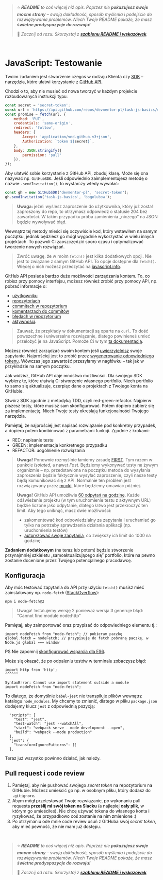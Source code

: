 > ⭐ ***README** to coś więcej niż opis. Poprzez nie **pokazujesz swoje mocne strony** – swoją dokładność, sposób myślenia i podejście do rozwiązywania problemów. Niech Twoje README pokaże, że masz **świetne predyspozycje do rozwoju!***
> 
> 🎁 *Zacznij od razu. Skorzystaj z **[szablonu README i wskazówek](https://github.com/devmentor-pl/readme-template)**.* 

&nbsp;


# JavaScript: Testowanie

Twoim zadaniem jest stworzenie czegoś w rodzaju Klienta czy [SDK](https://pl.wikipedia.org/wiki/Software_development_kit) – narzędzia, które ułatwi korzystanie z [GitHub API](https://docs.github.com/en/rest).

Chodzi o to, aby nie musieć od nowa tworzyć w każdym projekcie rozbudowanych instrukcji typu:

```javascript
const secret = 'secret-token';
const url = `https://api.github.com/repos/devmentor-pl/task-js-basics/collaborators/bogolubow`;
const promise = fetch(url, {
    method: 'PUT',
    credentials: 'same-origin',
    redirect: 'follow',
    headers: {
        Accept: 'application/vnd.github.v3+json',
        Authorization: `token ${secret}`,
    },
    body: JSON.stringify({
        permission: 'pull'
    }),
});
```

Aby ułatwić sobie korzystanie z GitHub API, zbuduj klasę. Może się ona nazywać np. `GitHubSDK`.
Jeśli odpowiednio zaimplementujesz metodę o nazwie `.sendInvitation()`, to wystarczy wtedy wywołać:
```javascript
const gh = new GitHubSDK('devmentor-pl', 'secret-token');
gh.sendInvitation('task-js-basics', 'bogolubow');
```

> **Uwaga:** jeżeli wyślesz zaproszenie do użytkownika, który już został zaproszony do repo, to otrzymasz odpowiedź o statusie 204 bez zawartości. W takim przypadku próba zamienienia „niczego” na JSON będzie wywoływać błąd.

Wewnątrz tej metody mieści się oczywiście kod, który wstawiłem na samym początku, jednak będziesz go mógł wygodnie wykorzystać w wielu innych projektach. To pozwoli Ci zaoszczędzić sporo czasu i optymalizować tworzenie nowych rozwiązań.

> Zwróć uwagę, że w moim `fetch()` jest kilka dodatkowych opcji. Nie jest to związane z samym GitHub API. To opcje dostępne dla `fetch()`. Więcej o nich możesz przeczytać na [javascript.info](https://javascript.info/fetch-api).

GitHub API posiada bardzo duże możliwości zarządzania kontem. To, co robisz przy pomocy interfejsu, możesz również zrobić przy pomocy API, np. pobrać informacje o:

- [użytkowniku](https://docs.github.com/en/rest/reference/users#get-a-user)
- [repozytoriach](https://docs.github.com/en/rest/reference/repos#list-public-repositories)
- [commitach w repozytorium](https://docs.github.com/en/rest/reference/repos#list-commits)
- [komentarzach do commitów](https://docs.github.com/en/rest/reference/repos#list-commit-comments)
- [błędach w repozytorium](https://docs.github.com/en/rest/reference/issues#list-repository-issues)
- [aktywności](https://docs.github.com/en/rest/reference/activity#list-repository-events).


> Zauważ, że przykłady w dokumentacji są oparte na `curl`. To dość powszechne i uniwersalne rozwiązanie, dlatego powinieneś umieć przełożyć je na JavaScript. Pomoże Ci w tym [ta dokumentacja](https://idratherbewriting.com/learnapidoc/docapis_understand_curl.html).

Możesz również zarządzać swoim kontem jeśli [uwierzytelnisz](https://docs.github.com/en/rest/guides/basics-of-authentication) swoje zapytanie. Najprościej jest to zrobić przez [wygenerowanie odpowiedniego tokenu](https://docs.github.com/en/github/authenticating-to-github/creating-a-personal-access-token). Wówczas jego zawartość przesyłamy w nagłówku – tak jak w przykładzie na samym początku.

Jak widzisz, GitHub API daje mnóstwo możliwości. Dla swojego SDK wybierz te, które ułatwią Ci stworzenie własnego portfolio. Niech portfolio to samo się aktualizuje, czerpiąc dane o projektach z Twojego konta na GitHubie.

Stwórz SDK zgodnie z metodyką TDD, czyli red-green-refactor. Najpierw piszesz testy, które musisz sam skonfigurować. Potem dopiero zabierz się za implementację. Niech Twoje testy określają funkcjonalności Twojego narzędzia.

Pamiętaj, że najprościej jest napisać rozwiązanie pod konkretny przypadek, a dopiero potem kombinować z parametrami funkcji. Zgodnie z krokami: 

- RED: napisanie testu
- GREEN: implementacja konkretnego przypadku
- REFACTOR: uogólnienie rozwiązania

> **Uwaga!** Ponownie rozmyślnie łamiemy zasadę [FIRST](https://devszczepaniak.pl/testy-jednostkowe-first/). Tym razem w punkcie *Isolated*, a nawet *Fast*. Będziemy wykonywać testy na żywym organizmie – np. przedstawiona na początku metoda do wysyłania zaproszenia będzie faktycznie wysyłać zaproszenie, czyli nasze testy będą komunikować się z API. Normalnie ten problem jest rozwiązywany przez [mocki](https://devenv.pl/jest-sposoby-mockowania/), które będziemy omawiać później.
> 
> **Uwaga!** GitHub API umożliwia [60 odpytań na godzinę](https://docs.github.com/en/rest/overview/resources-in-the-rest-api#rate-limiting). Każde odświeżenie projektu (w tym uruchomienie testu z aktywnym URL) będzie liczone jako odpytanie, dlatego łatwo jest przekroczyć ten limit. Aby tego uniknąć, masz dwie możliwości:
> - zakomentować kod odpowiedzialny za zapytania i uruchamiać go tylko na potrzeby sprawdzenia działania aplikacji (np. uruchomienia testów) 
> - [autoryzować swoje zapytania](https://docs.github.com/en/rest/overview/resources-in-the-rest-api#authentication), co zwiększy ich limit do 1000 na godzinę.

**Zadaniem dodatkowym** (na teraz lub potem) będzie stworzenie przynajmniej szkieletu „samoaktualizującego się” portfolio, które na pewno zostanie docenione przez Twojego potencjalnego pracodawcę.

## Konfiguracja

Aby móc testować zapytania do API przy użyciu `fetch()` musisz mieć zainstalowany np. `node-fetch` ([StackOverflow](https://stackoverflow.com/questions/48433783/referenceerror-fetch-is-not-defined)): 

```
npm i node-fetch@2
```
> Uwaga! Instalujemy wersję 2 ponieważ wersja 3 generuje błąd: "Cannot find module node:http"

Pamiętaj, aby zaimportować oraz przypisać do odpowiedniego elementu tj.:

```
import nodeFetch from "node-fetch"; // pobieram paczkę
global.fetch = nodeFetch; // przypisuję do fetch pobraną paczkę, w Node.js global === window
```

PS Nie zapomnij [skonfigurować wsparcia dla ES6](https://jestjs.io/docs/getting-started#using-babel).


Może się okazać, że po odpaleniu testów w terminalu zobaczysz błąd:
```
import http from 'http';
^^^^^^

SyntaxError: Cannot use import statement outside a module
import nodeFetch from "node-fetch"; 
```

To dlatego, że domyślnie `babel-jest` nie transpiluje plików wewnątrz katalogu `node_modules`. My chcemy to zmienić, dlatego w pliku `package.json` dodajemy klucz `jest` z odpowiednią pozycją:

```
  "scripts": {
    "test": "jest",
    "test-watch": "jest --watchAll",
    "start": "webpack serve --mode development --open",
    "build": "webpack --mode production"
  },
  "jest": {
    "transformIgnorePatterns": []
  },
``` 

Teraz już wszystko powinno działać, jak należy. 

## Pull request i code review
1. Pamiętaj, aby nie pushować swojego _secret token_ na repozytorium na GitHubie. Możesz umieścić go np. w osobnym pliku, który dodasz do `.gitignore`.
2. Abym mógł przetestować Twoje rozwiązanie, po wykonaniu pull requesta **prześlij mi swój token na Slacku** (a najlepiej **cały plik**, w którym go umieściłeś). Nie chcę używać tokena do własnego konta i ryzykować, że przypadkowo coś zostanie na nim zmienione :)
3. Po otrzymaniu ode mnie code review usuń z GitHuba swój _secret token_, aby mieć pewność, że nie mam już dostępu.


&nbsp;

> ⭐ ***README** to coś więcej niż opis. Poprzez nie **pokazujesz swoje mocne strony** – swoją dokładność, sposób myślenia i podejście do rozwiązywania problemów. Niech Twoje README pokaże, że masz **świetne predyspozycje do rozwoju!***
> 
> 🎁 *Zacznij od razu. Skorzystaj z **[szablonu README i wskazówek](https://github.com/devmentor-pl/readme-template)**.* 
